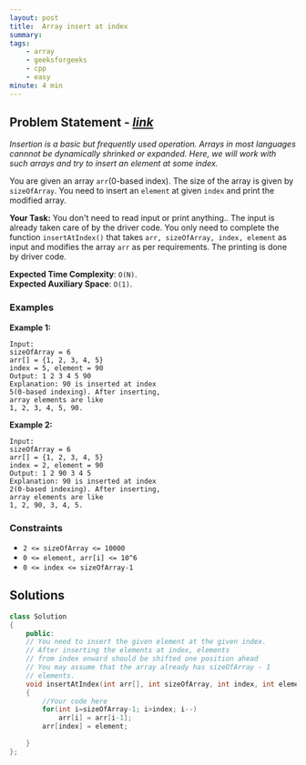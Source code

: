 ```yaml
---
layout: post
title:  Array insert at index 
summary:
tags:
    - array
    - geeksforgeeks
    - cpp
    - easy
minute: 4 min
---
```


## Problem Statement - [*link*](https://practice.geeksforgeeks.org/problems/array-insert-at-index/1/)  

*Insertion is a basic but frequently used operation. Arrays in most languages cannnot be dynamically shrinked or expanded. Here, we will work with such arrays and try to insert an element at some index.*

You are given an array `arr`(0-based index). The size of the array is given by `sizeOfArray`. You need to insert an `element` at given `index` and print the modified array.


**Your Task:** 
You don't need to read input or print anything.. The input is already taken care of by the driver code. You only need to complete the function `insertAtIndex()` that takes `arr, sizeOfArray, index, element` as input and modifies the array `arr` as per requirements. The printing is done by driver code.

**Expected Time Complexity**: `O(N)`.     
**Expected Auxiliary Space**: `O(1)`.


### Examples

**Example 1:**   
```
Input:
sizeOfArray = 6
arr[] = {1, 2, 3, 4, 5}
index = 5, element = 90
Output: 1 2 3 4 5 90
Explanation: 90 is inserted at index
5(0-based indexing). After inserting,
array elements are like
1, 2, 3, 4, 5, 90.
```

**Example 2:**   
```
Input:
sizeOfArray = 6
arr[] = {1, 2, 3, 4, 5}
index = 2, element = 90
Output: 1 2 90 3 4 5
Explanation: 90 is inserted at index 
2(0-based indexing). After inserting,
array elements are like 
1, 2, 90, 3, 4, 5.
```

### Constraints

+ `2 <= sizeOfArray <= 10000`
+ `0 <= element, arr[i] <= 10^6`
+ `0 <= index <= sizeOfArray-1`

## Solutions

```cpp
class Solution
{
    public:
    // You need to insert the given element at the given index. 
    // After inserting the elements at index, elements
    // from index onward should be shifted one position ahead
    // You may assume that the array already has sizeOfArray - 1
    // elements.
    void insertAtIndex(int arr[], int sizeOfArray, int index, int element)
    {
        //Your code here
        for(int i=sizeOfArray-1; i>index; i--)
            arr[i] = arr[i-1];
        arr[index] = element;        
        
    }
};
```

